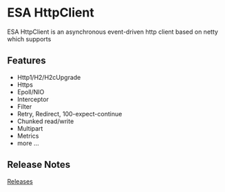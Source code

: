 # ESA HttpClient

ESA HttpClient is an asynchronous event-driven http client based on netty which supports

## Features

- Http1/H2/H2cUpgrade
- Https
- Epoll/NIO
- Interceptor
- Filter
- Retry, Redirect, 100-expect-continue
- Chunked read/write
- Multipart
- Metrics
- more ...

## Release Notes

[Releases](https://github.com/esastack/esa-httpclient/releases)
